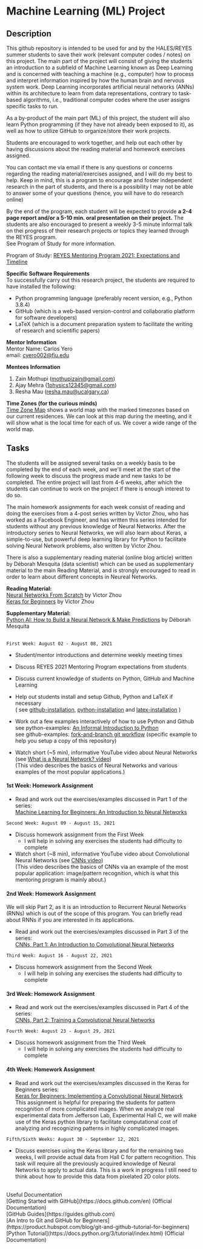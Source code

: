 # Machine Learning (ML) Project
## Description
This github repository is intended to be used for and by the HALES/REYES summer students to save their work (relevant computer codes / notes) on this project. The main part of the project will consist of giving the students an introduction to a subfield of Machine Learning known as Deep Learning and is
concerned with teaching a machine (e.g., computer) how to process and interpret information inspired by how the human brain and nervous system work. Deep Learning incorporates artificial neural networks (ANNs) within its architecture 
to learn from data representations, contrary to task-based algorithms, i.e., traditional computer codes where the user assigns specific tasks to run. 

As a by-product of the main part (ML) of this project, the student will also learn Python programming (if they have not already been exposed to it), as well as how to utilize GitHub to organize/store their work projects.

Students are encouraged to work together, and help out each other by having discussions
about the reading material and homework exercises assigned. 

You can contact me via email if there is any questions or concerns regarding the reading material/exercises assigned, and I will do my best to help. Keep in mind, this is a program to encourage  and foster independent research in the part of students, and there is a possibility I may not be able to answer some of your questions (hence, you will have to do research online)
<br>

By the end of the program, each student will be expected to provide **a 2-4 page report 
and/or a 5-10 min. oral presentation on their project.** The students are also encouraged to present a weekly 3-5 minute informal talk on thei progress of their research projects or topics they learned through the REYES program. <br>
See Program of Study for more information.

Program of Study: [REYES Mentoring Program 2021: Expectations and Timeline](https://github.com/Yero1990/ODU_Mentoring_2021/blob/master/REYES_Mentoring_Program_Expectations_and_Timeline.pdf) <br>

**Specific Software Requirements** <br>
To successfully carry out this research project, the students are required to have installed the following: <br>

* Python programming language (preferably recent version, e.g., Python 3.8.4)
* GitHub (which is a web-based version-control and collaboratio platform for software developers)
* LaTeX (which is a document preparation system to facilitate the writing of research and scientific papers)


**Mentor Information** <br>
Mentor Name: Carlos Yero <br> 
email: cyero002@fiu.edu

**Mentees Information**<br>
1.  Zain Mothupi (mothupizain@gmail.com)<br> 
2.  Ajay Mehra (1physics12345@gmail.com)<br>
3.  Resha Mau (resha.mau@ucalgary.ca)

**Time Zones (for the curious minds)** <br>
[Time Zone Map](https://www.timeanddate.com/time/map/#!cities=111,55,862,3382) shows  a world map with the marked timezones based on our current residences. We can look at this map during the meeting, and it will show what is the local time for each of us. We cover a wide range of the world map.
## Tasks
The students will be assigned several tasks on a weekly basis to be completed by the end of each week, and we'll meet at the start of the following week to discuss the progress made and new tasks to be completed. The entire project will last from 4-6 weeks, after which the students can continue to work on the project if there is enough interest to do so. <br>

The main homework assignments for each week consist of reading and doing the exercises from
a 4-post series written by Victor Zhou, who has worked as a Facebook Engineer, and has written this series intended for students without any previous knowledge of Neural Networks. After the introductory series to Neural Networks, we will also learn about Keras, a simple-to-use, but powerful deep learning library for Python to facilitate solving Neural Network problems, also written by Victor Zhou.<br> 

There is also a supplementary reading material (online blog article) written by Déborah Mesquita (data scientist) which can be used as supplementary material to the main Reading Material, and is strongly encouraged to read in order to learn about different concepts in Neureal Networks.

**Reading Material:** <br>[Neural Networks From Scratch](https://victorzhou.com/series/neural-networks-from-scratch/) by Victor Zhou <br>
[Keras for Beginners](https://victorzhou.com/series/keras-for-beginners/) by Victor Zhou

**Supplementary Material:** <br> [Python AI: How to Build a Neural Network & Make Predictions](https://realpython.com/python-ai-neural-network/) by Déborah Mesquita
<br><br> 

`First Week: August 02 - August 08, 2021` <br>

* Student/mentor introductions and determine weekly meeting times 

* Discuss REYES 2021 Mentoring Program expectations from students

* Discuss current knowledge of students on Python, GitHub and Machine Learning

* Help out students install and setup Github, Python and LaTeX if necessary <br> 
  ( see [github-installation](https://github.com/git-guides/install-git), [python-installation](https://www.wikihow.com/Install-Python#Mac) and [latex-installation](https://www.latex-project.org/get/) )
  
* Work out a few examples interactively of how to use Python and Github <br>
see python-examples: [An Informal Introduction to Python](https://docs.python.org/3/tutorial/introduction.html) <br> 
see github-examples: [fork-and-branch git workflow](https://blog.scottlowe.org/2015/01/27/using-fork-branch-git-workflow/) (specific example to help you setup a copy of this repository)

* Watch short (~5 min), informative YouTube video about Neural Networks (see [What is a Neural Network? video](https://www.youtube.com/watch?v=YRhxdVk_sIs)) <br>
(This video describes the basics of Neural Networks and various examples of the most popular applications.)

 #### 1st Week: Homework Assignment
* Read and work out the exercises/examples discussed in Part 1 of the series: <br>
[Machine Learning for Beginners: An Introduction to Neural Networks](https://victorzhou.com/blog/intro-to-neural-networks/) 

`Second Week: August 09 - August 15, 2021` <br>

* Discuss homework assignment from the First Week 
  * I will help in solving any exercises the students had difficulty to complete 
* Watch short (~8 min), informative YouTube video about Convolutional Neural Networks (see [CNNs video](https://www.youtube.com/watch?v=YRhxdVk_sIs)) <br>
(This video describes the basics of CNNs via an example of the most popular application: image/pattern recognition, which is what this mentoring program is mainly about.)


 #### 2nd Week: Homework Assignment
We will skip Part 2, as it is an introduction to Recurrent Neural Networks (RNNs) which is out of the scope of this program.  You can briefly read about RNNs if you are interested in its applications.
  
* Read and work out the exercises/examples discussed in Part 3 of the series: <br>
[CNNs, Part 1: An Introduction to Convolutional Neural Networks](https://victorzhou.com/blog/intro-to-cnns-part-1/) 


`Third Week: August 16 - August 22, 2021` <br>

* Discuss homework assignment from the Second Week 
  * I will help in solving any exercises the students had difficulty to complete 

 #### 3rd Week: Homework Assignment
* Read and work out the exercises/examples discussed in Part 4 of the series: <br>
[CNNs, Part 2: Training a Convolutional Neural Networks](https://victorzhou.com/blog/intro-to-cnns-part-2/) 

`Fourth Week: August 23 - August 29, 2021` <br>

* Discuss homework assignment from the Third Week 
  * I will help in solving any exercises the students had difficulty to complete 

 #### 4th Week: Homework Assignment
* Read and work out the exercises/examples discussed in the Keras for Beginners series: <br>
[Keras for Beginners: Implementing a Convolutional Neural Network](https://victorzhou.com/blog/keras-cnn-tutorial/) <br>
This assignment is helpful for preparing the students for pattern recognition of more
complicated images. When we analyze real experimental data from Jefferson Lab, Experimental Hall C, we will make use of the Keras python library to facilitate computational cost of analyzing and recognizing patterns in highly complicated images. 

`Fifth/Sixth Weeks: August 30 - September 12, 2021` <br>
 
 * Discuss exercises using the Keras library and for the remaining two weeks, I will provide actual data from Hall C for pattern recognition. This task will require all the previously acquired knowledge of Neural Networks to apply to actual data. This is a work in progress I still need to think about how to provide this data from pixelated 2D color plots.

 
<br>
Useful Documentation<br> 
[Getting Started with GitHub](https://docs.github.com/en) (Official Documentation)<br>
[GitHub Guides](https://guides.github.com) <br>
[An Intro to Git and GitHub for Beginners](https://product.hubspot.com/blog/git-and-github-tutorial-for-beginners) <br> 
[Python Tutorial](https://docs.python.org/3/tutorial/index.html) (Official Documentation)
